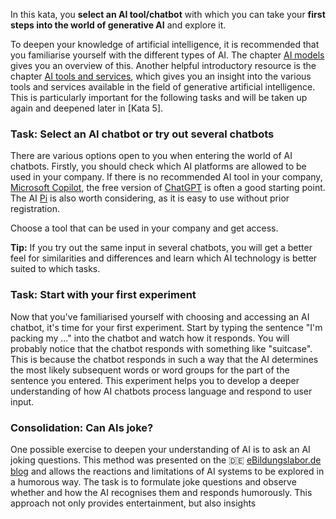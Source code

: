 In this kata, you **select an AI tool/chatbot** with which you can take your **first steps into the world of generative AI** and explore it.

To deepen your knowledge of artificial intelligence, it is recommended that you familiarise yourself with the different types of AI. The chapter [AI models](1-6-ai-models.md) gives you an overview of this. Another helpful introductory resource is the chapter [AI tools and services](1-7-ai-tools-services.md), which gives you an insight into the various tools and services available in the field of generative artificial intelligence. This is particularly important for the following tasks and will be taken up again and deepened later in [Kata 5].

### Task: Select an AI chatbot or try out several chatbots
There are various options open to you when entering the world of AI chatbots. Firstly, you should check which AI platforms are allowed to be used in your company. If there is no recommended AI tool in your company, [Microsoft Copilot](https://copilot.microsoft.com), the free version of [ChatGPT](https://chat.openai.com) is often a good starting point. The AI [Pi](https://pi.ai/talk) is also worth considering, as it is easy to use without prior registration.

Choose a tool that can be used in your company and get access.

**Tip:** If you try out the same input in several chatbots, you will get a better feel for similarities and differences and learn which AI technology is better suited to which tasks.

### Task: Start with your first experiment
Now that you've familiarised yourself with choosing and accessing an AI chatbot, it's time for your first experiment. Start by typing the sentence "I'm packing my ..." into the chatbot and watch how it responds. You will probably notice that the chatbot responds with something like "suitcase". This is because the chatbot responds in such a way that the AI determines the most likely subsequent words or word groups for the part of the sentence you entered. This experiment helps you to develop a deeper understanding of how AI chatbots process language and respond to user input.

### Consolidation: Can AIs joke?
One possible exercise to deepen your understanding of AI is to ask an AI joking questions. This method was presented on the 🇩🇪 [eBildungslabor.de blog](https://ebildungslabor.de/blog/ki-einstieg-mit-chatgpt-scherzfragen/) and allows the reactions and limitations of AI systems to be explored in a humorous way. The task is to formulate joke questions and observe whether and how the AI recognises them and responds humorously. This approach not only provides entertainment, but also insights
